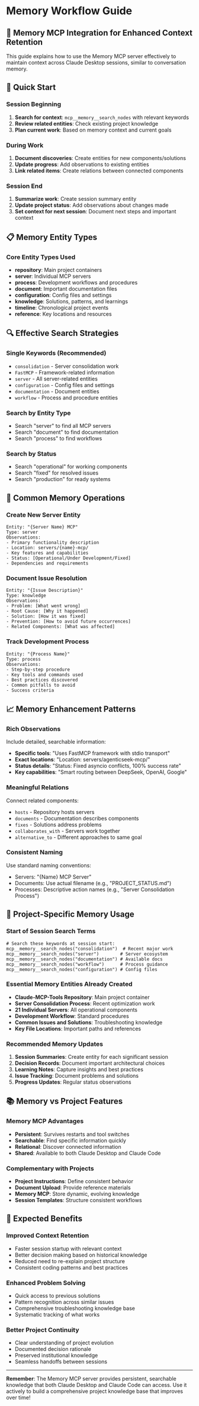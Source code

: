 # Memory Workflow Guide

## 🧠 Memory MCP Integration for Enhanced Context Retention

This guide explains how to use the Memory MCP server effectively to maintain context across Claude Desktop sessions, similar to conversation memory.

## 🚀 Quick Start

### Session Beginning
1. **Search for context**: `mcp__memory__search_nodes` with relevant keywords
2. **Review related entities**: Check existing project knowledge
3. **Plan current work**: Based on memory context and current goals

### During Work
1. **Document discoveries**: Create entities for new components/solutions
2. **Update progress**: Add observations to existing entities
3. **Link related items**: Create relations between connected components

### Session End
1. **Summarize work**: Create session summary entity
2. **Update project status**: Add observations about changes made
3. **Set context for next session**: Document next steps and important context

## 📋 Memory Entity Types

### Core Entity Types Used
- **repository**: Main project containers
- **server**: Individual MCP servers
- **process**: Development workflows and procedures
- **document**: Important documentation files
- **configuration**: Config files and settings
- **knowledge**: Solutions, patterns, and learnings
- **timeline**: Chronological project events
- **reference**: Key locations and resources

## 🔍 Effective Search Strategies

### Single Keywords (Recommended)
- `consolidation` - Server consolidation work
- `FastMCP` - Framework-related information
- `server` - All server-related entities
- `configuration` - Config files and settings
- `documentation` - Document entities
- `workflow` - Process and procedure entities

### Search by Entity Type
- Search "server" to find all MCP servers
- Search "document" to find documentation
- Search "process" to find workflows

### Search by Status
- Search "operational" for working components
- Search "fixed" for resolved issues
- Search "production" for ready systems

## 🔧 Common Memory Operations

### Create New Server Entity
```
Entity: "{Server Name} MCP"
Type: server
Observations:
- Primary functionality description
- Location: servers/{name}-mcp/
- Key features and capabilities
- Status: [Operational/Under Development/Fixed]
- Dependencies and requirements
```

### Document Issue Resolution
```
Entity: "{Issue Description}"
Type: knowledge
Observations:
- Problem: [What went wrong]
- Root Cause: [Why it happened]
- Solution: [How it was fixed]
- Prevention: [How to avoid future occurrences]
- Related Components: [What was affected]
```

### Track Development Process
```
Entity: "{Process Name}"
Type: process
Observations:
- Step-by-step procedure
- Key tools and commands used
- Best practices discovered
- Common pitfalls to avoid
- Success criteria
```

## 📈 Memory Enhancement Patterns

### Rich Observations
Include detailed, searchable information:
- **Specific tools**: "Uses FastMCP framework with stdio transport"
- **Exact locations**: "Location: servers/agenticseek-mcp/"
- **Status details**: "Status: Fixed asyncio conflicts, 100% success rate"
- **Key capabilities**: "Smart routing between DeepSeek, OpenAI, Google"

### Meaningful Relations
Connect related components:
- `hosts` - Repository hosts servers
- `documents` - Documentation describes components
- `fixes` - Solutions address problems
- `collaborates_with` - Servers work together
- `alternative_to` - Different approaches to same goal

### Consistent Naming
Use standard naming conventions:
- Servers: "{Name} MCP Server"
- Documents: Use actual filename (e.g., "PROJECT_STATUS.md")
- Processes: Descriptive action names (e.g., "Server Consolidation Process")

## 🎯 Project-Specific Memory Usage

### Start of Session Search Terms
```
# Search these keywords at session start:
mcp__memory__search_nodes("consolidation")  # Recent major work
mcp__memory__search_nodes("server")        # Server ecosystem
mcp__memory__search_nodes("documentation") # Available docs
mcp__memory__search_nodes("workflow")      # Process guidance
mcp__memory__search_nodes("configuration") # Config files
```

### Essential Memory Entities Already Created
- **Claude-MCP-Tools Repository**: Main project container
- **Server Consolidation Process**: Recent optimization work
- **21 Individual Servers**: All operational components
- **Development Workflow**: Standard procedures
- **Common Issues and Solutions**: Troubleshooting knowledge
- **Key File Locations**: Important paths and references

### Recommended Memory Updates
1. **Session Summaries**: Create entity for each significant session
2. **Decision Records**: Document important architectural choices
3. **Learning Notes**: Capture insights and best practices
4. **Issue Tracking**: Document problems and solutions
5. **Progress Updates**: Regular status observations

## 📚 Memory vs Project Features

### Memory MCP Advantages
- **Persistent**: Survives restarts and tool switches
- **Searchable**: Find specific information quickly
- **Relational**: Discover connected information
- **Shared**: Available to both Claude Desktop and Claude Code

### Complementary with Projects
- **Project Instructions**: Define consistent behavior
- **Document Upload**: Provide reference materials
- **Memory MCP**: Store dynamic, evolving knowledge
- **Session Templates**: Structure consistent workflows

## 🎉 Expected Benefits

### Improved Context Retention
- Faster session startup with relevant context
- Better decision making based on historical knowledge
- Reduced need to re-explain project structure
- Consistent coding patterns and best practices

### Enhanced Problem Solving
- Quick access to previous solutions
- Pattern recognition across similar issues
- Comprehensive troubleshooting knowledge base
- Systematic tracking of what works

### Better Project Continuity
- Clear understanding of project evolution
- Documented decision rationale
- Preserved institutional knowledge
- Seamless handoffs between sessions

---

**Remember**: The Memory MCP server provides persistent, searchable knowledge that both Claude Desktop and Claude Code can access. Use it actively to build a comprehensive project knowledge base that improves over time!